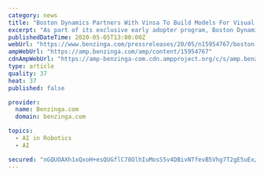 ```yaml
---
category: news
title: "Boston Dynamics Partners With Vinsa To Build Models For Visual AI Workflows"
excerpt: "As part of its exclusive early adopter program, Boston Dynamics, a world leader in mobile manipulation robots, today announced"
publishedDateTime: 2020-05-05T13:00:00Z
webUrl: "https://www.benzinga.com/pressreleases/20/05/n15954767/boston-dynamics-partners-with-vinsa-to-build-models-for-visual-ai-workflows"
ampWebUrl: "https://amp.benzinga.com/amp/content/15954767"
cdnAmpWebUrl: "https://amp-benzinga-com.cdn.ampproject.org/c/s/amp.benzinga.com/amp/content/15954767"
type: article
quality: 37
heat: 37
published: false

provider:
  name: Benzinga.com
  domain: benzinga.com

topics:
  - AI in Robotics
  - AI

secured: "nGQUOAXh1xQxoH+esQUGflC78OlhIuMosS5v4DBivNTfevB5Vhg7T2gE5uEx/iqWA9h8KVwAShfECobpaQhDQJa7xxFc995tHhKq3NEu67jN4ZLIioYAgID83H2NuipYjBhdSKCvmUpHPdMdB5j4VARD6sqeXvN1re6q49EiUVJFY950cBRRKA44r9rkkHkwRhAsWm8fuaxA76QD9OUSXQGvuDvZ6xm8zu4kl2c4MwyzsCGewMJiggT3L5QoR/PkLtCv+odueqMRdJZdg4fO4cr6cvdJG0GcgHgORBivQLSS6B1JhybSZSbt9+m1ApDC;c+wWJHlhV5Oly0Gkcgqr1w=="
---
```


